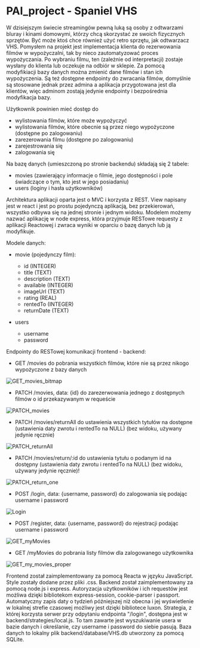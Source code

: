 # PAI_project - Spaniel VHS

W dzisiejszym świecie streamingów pewną luką są osoby z odtwarzami bluray i kinami domowymi, którzy chcą skorzystać ze swoich fizycznych sprzętów. Być może ktoś chce również użyć retro sprzętu, jak odtwarzacz VHS. Pomysłem na projekt jest implementacja klienta do rezerwowania filmów w wypożyczalni, tak by nieco zautomatyzować proces wypożyczania. Po wybraniu filmu, ten (zależnie od interpretacji) zostaje wysłany do klienta lub oczekuje na odbiór w sklepie. Za pomocą modyfikiacji bazy danych można zmienić dane filmów i stan ich wypożyczenia. Są też dostępne endpointy do zwracania filmów, domyślnie są stosowane jednak przez admina a aplikacja przygotowana jest dla klientów, więc adminom zostają jedynie endpointy i bezpośrednia modyfikacja bazy.

Użytkownik powinien mieć dostęp do
  - wylistowania filmów, które może wypożyczyć
  - wylistowania filmów, które obecnie są przez niego wypożyczone (dostępne po zalogowaniu)
  - zarezerowania filmu (dostępne po zalogowaniu)
  - zarejestrowania się
  - zalogowania się

Na bazę danych (umieszczoną po stronie backendu) składają się 2 tabele:
  - movies (zawierający informacje o filmie, jego dostępności i pole świadczące o tym, kto jest w jego posiadaniu)
  - users (loginy i hasła użytkowników)

Architektura aplikacji oparta jest o MVC i korzysta z REST. View napisany jest w react i jest po prostu pojedynczą aplikacją, bez przekierowań, wszystko odbywa się na jednej stronie i jednym widoku. Modelem możemy nazwać aplikację w node express, która przyjmuje RESTowe requesty z aplikacji Reactowej i zwraca wyniki w oparciu o bazę danych lub ją modyfikuje. 

Modele danych:
  - movie (pojedynczy film):
    - id (INTEGER)
    - title (TEXT)
    - description (TEXT)
    - available (INTEGER)
    - imageUrl (TEXT)
    - rating (REAL)
    - rentedTo (INTEGER)
    - returnDate (TEXT)
  
  - users
    - username
    - password

Endpointy do RESTowej komunikacji frontend - backend:
  - GET /movies do pobrania wszystkich filmów, które nie są przez nikogo wypożyczone z bazy danych  
  
![GET_movies_bitmap](https://user-images.githubusercontent.com/48535738/170116984-91151592-ed7a-4209-a1ea-508fd48c1cd7.png)

  - PATCH /movies, data: {id} do zarezerwowania jednego z dostępnych filmów o id przekazywanym w requeście 

![PATCH_movies](https://user-images.githubusercontent.com/48535738/170118784-85ad3150-84bb-4e86-86a4-f765f4142533.png)

  - PATCH /movies/returnAll do ustawienia wszystkich tytułów na dostępne (ustawienia daty zwrotu i rentedTo na NULL) (bez widoku, używany jedynie ręcznie)

![PATCH_returnAll](https://user-images.githubusercontent.com/48535738/170120451-8fcd9738-5a3b-41a6-95ee-df95f86d1d15.png)

  - PATCH /movies/return/:id do ustawienia tytułu o podanym id na dostępny (ustawienia daty zwrotu i rentedTo na NULL) (bez widoku, używany jedynie ręcznie)!

![PATCH_return_one](https://user-images.githubusercontent.com/48535738/170120549-49615abf-81ca-4130-9957-99919f68720e.png)
  
  - POST /login, data: {username, password} do zalogowania się podając username i password

![Login](https://user-images.githubusercontent.com/48535738/170123730-36169fa5-1391-4f99-a742-7019f8923d01.png)

  - POST /register, data: {username, password} do rejestracji podając username i password

![GET_myMovies](https://user-images.githubusercontent.com/48535738/170123749-a2df333a-75fa-4429-9b08-9c970c2e2cdd.png)

  - GET /myMovies do pobrania listy filmów dla zalogowanego użytkownika
 
![GET_my_movies_proper](https://user-images.githubusercontent.com/48535738/170124227-f518099a-01df-45d3-ab4e-7f3cf013210b.png)


Frontend został zaimplementowany za pomocą Reacta w języku JavaScript. Style zostały dodane przez pliki .css.
Backend został zaimplementowany za pomocą node.js i express. Autoryzacja użytkowników i ich requestów jest możliwa dzięki bibliotekom express-session, cookie-parser i passport. Automatyczny zapis daty o tydzień późniejszej niż obecna i jej wyświetlenie w lokalnej strefie czasowej możliwy jest dzięki bibliotece luxon.
Strategia, z której korzysta serwer przy odpytaniu endpointa "/login", dostępna jest w backend/strategies/local.js. To tam zawarte jest wyszukiwanie usera w bazie danych i określanie, czy username i password do siebie pasują.
Baza danych to lokalny plik backend/database/VHS.db utworzony za pomocą SQLite.
